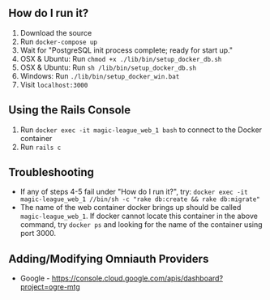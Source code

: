 ## How do I run it?

1. Download the source
2. Run `docker-compose up`
3. Wait for "PostgreSQL init process complete; ready for start up."
4. OSX & Ubuntu: Run `chmod +x ./lib/bin/setup_docker_db.sh`
5. OSX & Ubuntu: Run `sh /lib/bin/setup_docker_db.sh`
6. Windows: Run `./lib/bin/setup_docker_win.bat`
7. Visit `localhost:3000`

## Using the Rails Console

1. Run `docker exec -it magic-league_web_1 bash` to connect to the Docker container
2. Run `rails c`

## Troubleshooting

* If any of steps 4-5 fail under "How do I run it?", try: `docker exec -it magic-league_web_1 //bin/sh -c "rake db:create && rake db:migrate"`
* The name of the web container docker brings up should be called `magic-league_web_1`. If docker cannot locate this container in the above command, try `docker ps` and looking for the name of the container using port 3000.

## Adding/Modifying Omniauth Providers
* Google - https://console.cloud.google.com/apis/dashboard?project=ogre-mtg
